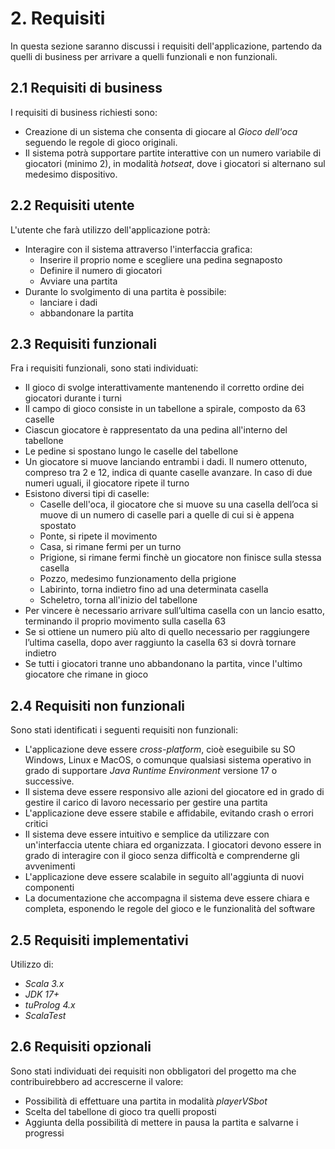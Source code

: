 # 2. Requisiti

In questa sezione saranno discussi i requisiti dell'applicazione, partendo da quelli di business per arrivare a quelli
funzionali e non funzionali.

## 2.1 Requisiti di business

I requisiti di business richiesti sono:

- Creazione di un sistema che consenta di giocare al _Gioco dell'oca_ seguendo le regole di gioco originali.
- Il sistema potrà supportare partite interattive con un numero variabile di giocatori (minimo 2), in modalità _hotseat_,
dove i giocatori si alternano sul medesimo dispositivo.

## 2.2 Requisiti utente

L'utente che farà utilizzo dell'applicazione potrà:

- Interagire con il sistema attraverso l'interfaccia grafica:
  - Inserire il proprio nome e scegliere una pedina segnaposto 
  - Definire il numero di giocatori 
  - Avviare una partita
- Durante lo svolgimento di una partita è possibile:
  - lanciare i dadi
  - abbandonare la partita

## 2.3 Requisiti funzionali

Fra i requisiti funzionali, sono stati individuati:

- Il gioco di svolge interattivamente mantenendo il corretto ordine dei giocatori durante i turni
- Il campo di gioco consiste in un tabellone a spirale, composto da 63 caselle
- Ciascun giocatore è rappresentato da una pedina all'interno del tabellone
- Le pedine si spostano lungo le caselle del tabellone
- Un giocatore si muove lanciando entrambi i dadi. Il numero ottenuto, compreso tra 2 e 12, indica di quante caselle avanzare. In caso di due numeri uguali, il giocatore ripete il turno
- Esistono diversi tipi di caselle:
  - Caselle dell'oca, il giocatore che si muove su una casella dell’oca si muove di un numero di caselle pari a quelle di cui si è appena spostato
  - Ponte, si ripete il movimento
  - Casa, si rimane fermi per un turno
  - Prigione, si rimane fermi finchè un giocatore non finisce sulla stessa casella
  - Pozzo, medesimo funzionamento della prigione
  - Labirinto, torna indietro fino ad una determinata casella
  - Scheletro, torna all'inizio del tabellone
- Per vincere è necessario arrivare sull’ultima casella con un lancio esatto, terminando il proprio movimento sulla casella 63
- Se si ottiene un numero più alto di quello necessario per raggiungere l’ultima casella, dopo aver raggiunto la casella 63 si dovrà tornare indietro
- Se tutti i giocatori tranne uno abbandonano la partita, vince l'ultimo giocatore che rimane in gioco

## 2.4 Requisiti non funzionali

Sono stati identificati i seguenti requisiti non funzionali:

- L'applicazione deve essere _cross-platform_, cioè eseguibile su SO Windows, Linux e MacOS, o comunque qualsiasi sistema operativo in grado di supportare _Java Runtime Environment_ versione 17 o successive.
- Il sistema deve essere responsivo alle azioni del giocatore ed in grado di gestire il carico di lavoro necessario per gestire una partita
- L'applicazione deve essere stabile e affidabile, evitando crash o errori critici
- Il sistema deve essere intuitivo e semplice da utilizzare con un'interfaccia utente chiara ed organizzata. I giocatori devono essere in grado di 
interagire con il gioco senza difficoltà e comprenderne gli avvenimenti
- L'applicazione deve essere scalabile in seguito all'aggiunta di nuovi componenti
- La documentazione che accompagna il sistema deve essere chiara e completa, esponendo le regole del gioco e le funzionalità del software

## 2.5 Requisiti implementativi

Utilizzo di:

- _Scala 3.x_ 
- _JDK 17+_
- _tuProlog 4.x_
- _ScalaTest_ 

## 2.6 Requisiti opzionali

Sono stati individuati dei requisiti non obbligatori del progetto ma che contribuirebbero ad accrescerne il valore:

- Possibilità di effettuare una partita in modalità _playerVSbot_
- Scelta del tabellone di gioco tra quelli proposti
- Aggiunta della possibilità di mettere in pausa la partita e salvarne i progressi
